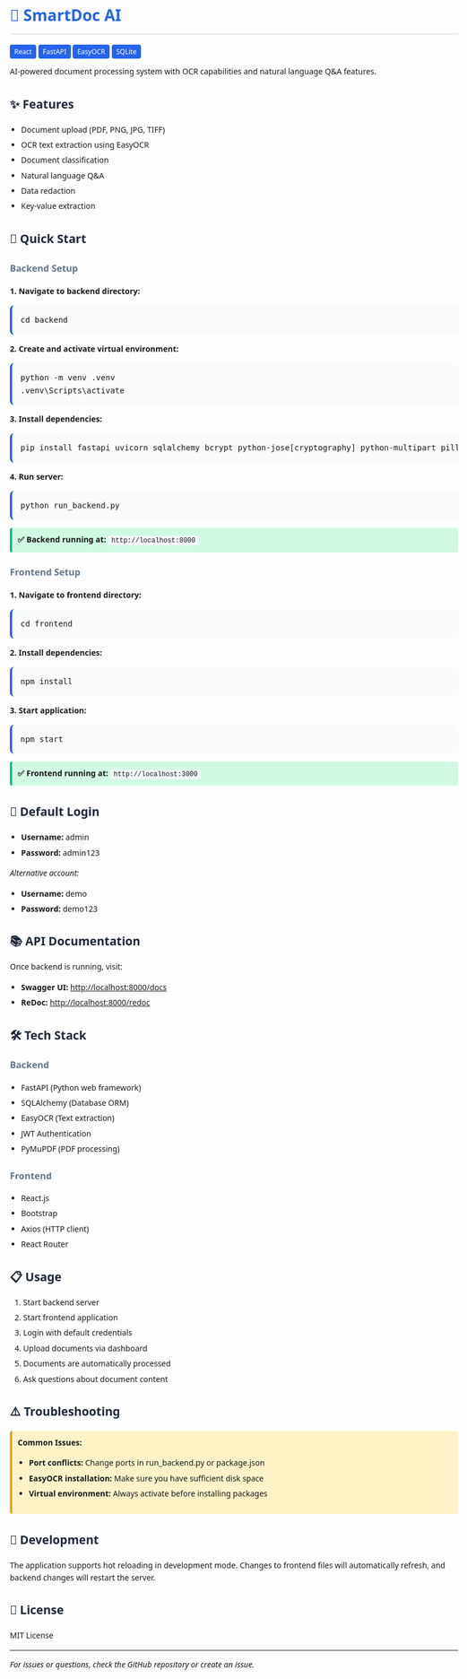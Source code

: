 <!DOCTYPE html>
<html lang="en">
<head>
    <meta charset="UTF-8">
    <meta name="viewport" content="width=device-width, initial-scale=1.0">
    <title>SmartDoc AI - README</title>
    <style>
        body { font-family: 'Segoe UI', Arial, sans-serif; max-width: 800px; margin: 0 auto; padding: 20px; line-height: 1.6; }
        h1 { color: #2563eb; border-bottom: 2px solid #e2e8f0; padding-bottom: 10px; }
        h2 { color: #1e293b; margin-top: 30px; }
        h3 { color: #64748b; }
        code { background: #f1f5f9; padding: 2px 6px; border-radius: 4px; font-family: 'Courier New', monospace; }
        pre { background: #f8fafc; padding: 15px; border-radius: 8px; border-left: 4px solid #2563eb; overflow-x: auto; }
        .badge { background: #2563eb; color: white; padding: 4px 8px; border-radius: 4px; font-size: 12px; }
        .warning { background: #fef3c7; padding: 10px; border-left: 4px solid #f59e0b; border-radius: 4px; }
        .success { background: #d1fae5; padding: 10px; border-left: 4px solid #10b981; border-radius: 4px; }
        ul { padding-left: 20px; }
        li { margin: 5px 0; }
    </style>
</head>
<body>

<h1>🧠 SmartDoc AI</h1>

<p><span class="badge">React</span> <span class="badge">FastAPI</span> <span class="badge">EasyOCR</span> <span class="badge">SQLite</span></p>

<p>AI-powered document processing system with OCR capabilities and natural language Q&A features.</p>

<h2>✨ Features</h2>
<ul>
    <li>Document upload (PDF, PNG, JPG, TIFF)</li>
    <li>OCR text extraction using EasyOCR</li>
    <li>Document classification</li>
    <li>Natural language Q&A</li>
    <li>Data redaction</li>
    <li>Key-value extraction</li>
</ul>

<h2>🚀 Quick Start</h2>

<h3>Backend Setup</h3>

<p><strong>1. Navigate to backend directory:</strong></p>
<pre>cd backend</pre>

<p><strong>2. Create and activate virtual environment:</strong></p>
<pre>python -m venv .venv
.venv\Scripts\activate</pre>

<p><strong>3. Install dependencies:</strong></p>
<pre>pip install fastapi uvicorn sqlalchemy bcrypt python-jose[cryptography] python-multipart pillow PyMuPDF easyocr</pre>

<p><strong>4. Run server:</strong></p>
<pre>python run_backend.py</pre>

<div class="success">
<strong>✅ Backend running at:</strong> <code>http://localhost:8000</code>
</div>

<h3>Frontend Setup</h3>

<p><strong>1. Navigate to frontend directory:</strong></p>
<pre>cd frontend</pre>

<p><strong>2. Install dependencies:</strong></p>
<pre>npm install</pre>

<p><strong>3. Start application:</strong></p>
<pre>npm start</pre>

<div class="success">
<strong>✅ Frontend running at:</strong> <code>http://localhost:3000</code>
</div>

<h2>🔐 Default Login</h2>
<ul>
    <li><strong>Username:</strong> admin</li>
    <li><strong>Password:</strong> admin123</li>
</ul>

<p><em>Alternative account:</em></p>
<ul>
    <li><strong>Username:</strong> demo</li>
    <li><strong>Password:</strong> demo123</li>
</ul>

<h2>📚 API Documentation</h2>
<p>Once backend is running, visit:</p>
<ul>
    <li><strong>Swagger UI:</strong> <a href="http://localhost:8000/docs">http://localhost:8000/docs</a></li>
    <li><strong>ReDoc:</strong> <a href="http://localhost:8000/redoc">http://localhost:8000/redoc</a></li>
</ul>

<h2>🛠️ Tech Stack</h2>

<h3>Backend</h3>
<ul>
    <li>FastAPI (Python web framework)</li>
    <li>SQLAlchemy (Database ORM)</li>
    <li>EasyOCR (Text extraction)</li>
    <li>JWT Authentication</li>
    <li>PyMuPDF (PDF processing)</li>
</ul>

<h3>Frontend</h3>
<ul>
    <li>React.js</li>
    <li>Bootstrap</li>
    <li>Axios (HTTP client)</li>
    <li>React Router</li>
</ul>

<h2>📋 Usage</h2>
<ol>
    <li>Start backend server</li>
    <li>Start frontend application</li>
    <li>Login with default credentials</li>
    <li>Upload documents via dashboard</li>
    <li>Documents are automatically processed</li>
    <li>Ask questions about document content</li>
</ol>

<h2>⚠️ Troubleshooting</h2>

<div class="warning">
<strong>Common Issues:</strong>
<ul>
    <li><strong>Port conflicts:</strong> Change ports in run_backend.py or package.json</li>
    <li><strong>EasyOCR installation:</strong> Make sure you have sufficient disk space</li>
    <li><strong>Virtual environment:</strong> Always activate before installing packages</li>
</ul>
</div>

<h2>🔧 Development</h2>
<p>The application supports hot reloading in development mode. Changes to frontend files will automatically refresh, and backend changes will restart the server.</p>

<h2>📝 License</h2>
<p>MIT License</p>

<hr>

<p><em>For issues or questions, check the GitHub repository or create an issue.</em></p>

</body>
</html>
